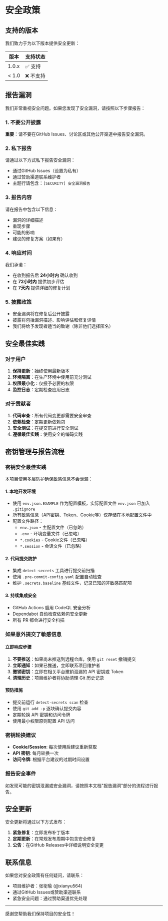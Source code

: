 # 安全政策

## 支持的版本

我们致力于为以下版本提供安全更新：

| 版本 | 支持状态 |
| ---- | -------- |
| 1.0.x | ✅ 支持 |
| < 1.0  | ❌ 不支持 |

## 报告漏洞

我们非常重视安全问题。如果您发现了安全漏洞，请按照以下步骤报告：

### 1. 不要公开披露

**重要**：请不要在GitHub Issues、讨论区或其他公开渠道中报告安全漏洞。

### 2. 私下报告

请通过以下方式私下报告安全漏洞：

- 通过GitHub Issues（设置为私有）
- 通过赞助渠道联系维护者
- 主题行请包含：`[SECURITY] 安全漏洞报告`

### 3. 报告内容

请在报告中包含以下信息：

- 漏洞的详细描述
- 重现步骤
- 可能的影响
- 建议的修复方案（如果有）

### 4. 响应时间

我们承诺：
- 在收到报告后 **24小时内** 确认收到
- 在 **72小时内** 提供初步评估
- 在 **7天内** 提供详细的修复计划

### 5. 披露政策

- 安全漏洞将在修复后公开披露
- 披露将包括漏洞描述、影响评估和修复详情
- 我们将给予发现者适当的致谢（除非他们选择匿名）

## 安全最佳实践

### 对于用户

1. **保持更新**：始终使用最新版本
2. **环境隔离**：在生产环境中使用前充分测试
3. **权限最小化**：仅授予必要的权限
4. **监控日志**：定期检查应用日志

### 对于贡献者

1. **代码审查**：所有代码变更都需要安全审查
2. **依赖检查**：定期更新依赖包
3. **安全测试**：在提交前进行安全测试
4. **遵循最佳实践**：使用安全的编码实践

## 密钥管理与报告流程

### 密钥安全最佳实践

本项目使用多层防护确保敏感信息不会泄漏：

#### 1. 本地开发环境
- 使用 `env.json.EXAMPLE` 作为配置模板，实际配置文件 `env.json` 已加入 `.gitignore`
- 所有敏感信息（API密钥、Token、Cookie等）仅存储在本地配置文件中
- 配置文件路径：
  - `env.json` - 主配置文件（已忽略）
  - `.env` - 环境变量文件（已忽略）
  - `*.cookies` - Cookie文件（已忽略）
  - `*.session` - 会话文件（已忽略）

#### 2. 代码提交防护
- 集成 `detect-secrets` 工具进行提交前扫描
- 使用 `.pre-commit-config.yaml` 配置自动检查
- 维护 `.secrets.baseline` 基线文件，记录已知的非敏感匹配项

#### 3. 持续集成安全
- GitHub Actions 启用 CodeQL 安全分析
- Dependabot 自动检查依赖包安全更新
- 所有 PR 都会进行安全扫描

### 如果意外提交了敏感信息

#### 立即响应步骤
1. **不要推送**：如果尚未推送到远程仓库，使用 `git reset` 撤销提交
2. **立即通知**：如果已推送，立即联系项目维护者
3. **撤销密钥**：立即在相关平台撤销泄漏的 API 密钥或 Token
4. **清理历史**：项目维护者将协助清理 Git 历史记录

#### 预防措施
- 提交前运行 `detect-secrets scan` 检查
- 使用 `git add -p` 逐块确认提交内容
- 定期轮换 API 密钥和访问令牌
- 使用最小权限原则配置 API 访问

### 密钥轮换建议
- **Cookie/Session**: 每次使用后建议重新获取
- **API 密钥**: 每月轮换一次
- **访问令牌**: 根据平台建议的过期时间设置

### 报告安全事件
如发现可能的密钥泄漏或安全漏洞，请按照本文档"报告漏洞"部分的流程进行报告。

## 安全更新

安全更新将通过以下方式发布：

1. **紧急修复**：立即发布补丁版本
2. **定期更新**：在常规发布周期中包含安全修复
3. **公告**：在GitHub Releases中详细说明安全变更

## 联系信息

如果您对安全政策有任何疑问，请联系：

- 项目维护者：张衔瑜 (@xianyu564)
- 通过GitHub Issues或赞助渠道联系
- 紧急安全问题：通过赞助渠道优先处理

---

感谢您帮助我们保持项目的安全性！
